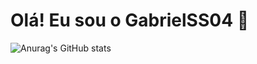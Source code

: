 # Olá! Eu sou o GabrielSS04 👋

![Anurag's GitHub stats](https://github-readme-stats.vercel.app/api?username=GabrielSS04&show_icons=true&include_all_commits=true&count_private=true&theme=dark)
